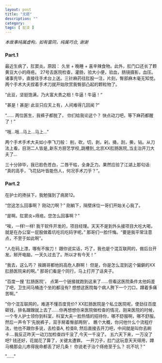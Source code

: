 ```yaml
---
layout: post
title: "无题"
description: ""
category:
tags: [ 扯淡 ]
---
```


_本故事纯属虚构，如有雷同，纯属巧合, 谢谢_


### Part.1

最近生病了，肛窦炎。原因： 久坐 + 晚睡 + 喜辛辣食物。此外，肛门口还长了颗黄豆大小的痔疮。 27号去医院检查，灌肠，验大小便，验血，肠镜摄影，血压。诸事完毕，直接往手术台上送。三针麻药往肛股一注，片刻，臀部麻木毫无知觉。两个手术大夫捏着手术刀就开始欣赏我臀部凸起的颗粒物了。

”此豆，坚挺饱满，乃大富大贵之相！牛逼！牛逼！“ 

"甚是！甚是! 此豆只应天上有，人间难得几回闻 ?" 

“...... 两位医生，我裤子都脱了， 你们给我论这个？ 快点动刀吧，等下麻药都醒了！”

“哦...哦...马上...马上...”


两个手术手术大夫如小李飞刀般： 削，砍，切，剥，剁，捅，刮，撕，钻。从刀法上看，目测二人皆是_新东方厨艺学校_跳槽到_北京XX肛肠医院_当主治开刀大夫了...

三十分钟毕，我已脸色苍白，二唇干枯，全身乏力。果然应验了江湖上那句话: “真的高手，飞花拈叶皆能伤人，何况手术刀乎？”。 

### Part.2 

在护士的搀扶下，我勉强到了病房12。

“您这怎么回事啊？ 刚动刀啊？” 刚躺下，隔壁床位一哥们开始关心我了。 

“是啊。肛窦炎+痔疮。您怎么回事啊？”

“唉，一样!一样! 我干软件开发的，项目经理。天天不是到外头接项目大吃大喝，就是在办公室一屁股做着坑吃坑吃码字呢。” 那哥们一脸忏悔。“要是我平常注意点，不至于如此啊”。

“人在码上漂，哪有不挨刀！ 跟你说实话，巧了，我也是个混互联网的，做后台开发。掰开电脑，一天久过去了。所以才有今天！”

“我去，这么巧？ 挨踢哥都他妈高危人群啊！ 但是，你是怎么混到这个偏僻的XX肛肠医院来的啊。” 那哥们看是个同行，马上打开了话夹子。 

“百度一搜 '肛肠医院'， 点第一个链接就跑到这来了......但看这医院条件太他妈差了吧，卫生间马桶连个坐的都没有? 想想这医院每个病人胯下一个刀口，蹲着多痛苦啊。”

"你个混互联网的，难道不懂百度竞价? XX肛肠医院是个私立医院呢，使劲往百度砸钱，排名蹭蹭就上去了......你再想想你来医院做检查的情况，刚来医院的时候，一个专人护士领你到科室，科室大夫一脸热情的招待你，哪不舒服啊，哪不舒服。然后一声令下‘先脱裤子，双手掰着臀部两侧’， 瞧个大概，你问他什么个流程疗法，他也不跟你多说，去检查A, 检查B, 然后直接去开刀吧，中间就是叫你去刷卡....我反正昨天一动刀加检查四千没了,今天一千没了。 五六天下来，一万没了吧? 钱还好，花就花了算了，关键太遭罪。 一开刀子，肛门这玩意天天得用，蹲马桶那会儿疼得我命都丢了好几条！ 你说老子治个痔疮至于么？ 坑不坑？"

"......"

